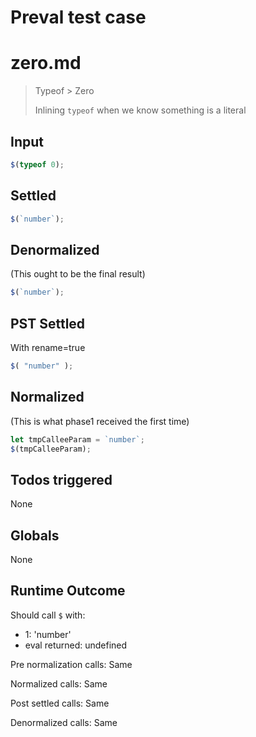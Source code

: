 # Preval test case

# zero.md

> Typeof > Zero
>
> Inlining `typeof` when we know something is a literal

## Input

`````js filename=intro
$(typeof 0);
`````


## Settled


`````js filename=intro
$(`number`);
`````


## Denormalized
(This ought to be the final result)

`````js filename=intro
$(`number`);
`````


## PST Settled
With rename=true

`````js filename=intro
$( "number" );
`````


## Normalized
(This is what phase1 received the first time)

`````js filename=intro
let tmpCalleeParam = `number`;
$(tmpCalleeParam);
`````


## Todos triggered


None


## Globals


None


## Runtime Outcome


Should call `$` with:
 - 1: 'number'
 - eval returned: undefined

Pre normalization calls: Same

Normalized calls: Same

Post settled calls: Same

Denormalized calls: Same
